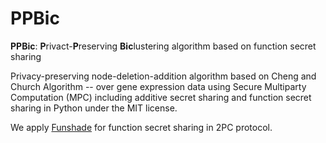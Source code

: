 # PPBic

**PPBic**: **P**rivact-**P**reserving **Bic**lustering algorithm based on function secret sharing

Privacy-preserving node-deletion-addition algorithm based on Cheng and Church Algorithm -- over gene expression data using Secure Multiparty Computation (MPC) including additive secret sharing and function secret sharing in Python under the MIT license.

We apply [Funshade](https://github.com/ibarrond/funshade) for function secret sharing in 2PC protocol. 
